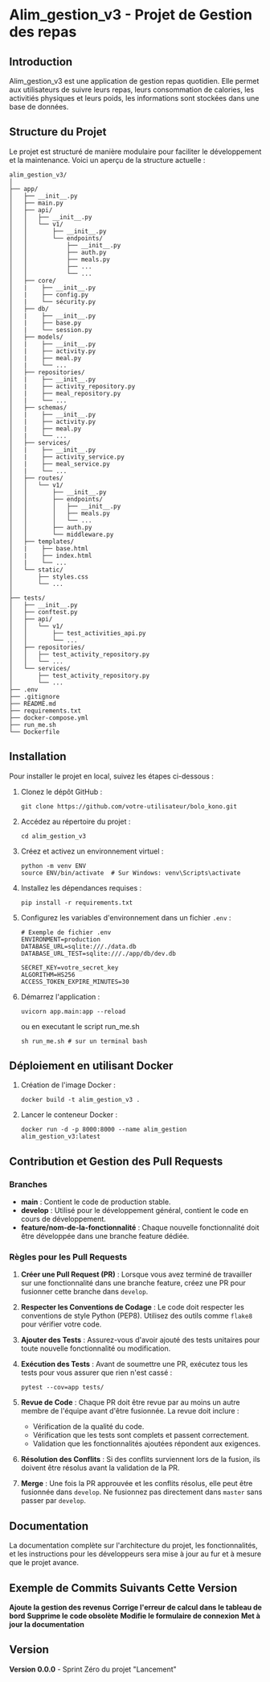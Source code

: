 
# Alim_gestion_v3 - Projet de Gestion des repas 

## Introduction
Alim_gestion_v3 est une application de gestion repas quotidien. Elle permet aux utilisateurs de suivre leurs repas, leurs consommation de calories, les activitiés physiques et leurs poids, les informations sont stockées dans une base de données.

## Structure du Projet
Le projet est structuré de manière modulaire pour faciliter le développement et la maintenance. Voici un aperçu de la structure actuelle :

```
alim_gestion_v3/
│
├── app/
│   ├── __init__.py
│   ├── main.py
│   ├── api/
│   │   ├── __init__.py
│   │   └── v1/
│   │       ├── __init__.py
│   │       └── endpoints/
│   │           ├── __init__.py
│   │           ├── auth.py
│   │           ├── meals.py
│   │           ├── ...
│   │           └── ...
│   ├── core/
│   |    ├── __init__.py
│   |    ├── config.py
│   |    └── sécurity.py
│   ├── db/
│   |    ├── __init__.py
│   |    ├── base.py
│   |    └── session.py
│   ├── models/
│   |    ├── __init__.py
│   |    ├── activity.py
│   |    ├── meal.py
│   |    └── ...
│   ├── repositories/
│   |    ├── __init__.py
│   |    ├── activity_repository.py
│   |    ├── meal_repository.py
│   |    └── ...
│   ├── schemas/
│   |    ├── __init__.py
│   |    ├── activity.py
│   |    ├── meal.py
│   |    └── ...
│   ├── services/
│   |    ├── __init__.py
│   |    ├── activity_service.py
│   |    ├── meal_service.py
│   |    └── ...
│   ├── routes/
│   │   └── v1/
│   │       ├── __init__.py
│   │       ├── endpoints/
│   │       │   ├── __init__.py
│   │       │   ├── meals.py
│   │       │   └── ...
│   │       ├── auth.py
│   │       └── middleware.py
│   ├── templates/
│   |    ├── base.html
│   |    ├── index.html
│   |    └── ...
│   └── static/
│       ├── styles.css
│       └── ...
│
├── tests/
│   ├── __init__.py
│   ├── conftest.py
│   ├── api/
│   │   └── v1/
│   │       ├── test_activities_api.py
│   │       └── ...
│   ├── repositories/
│   │   ├── test_activity_repository.py
│   │   └── ...
│   └── services/
│       ├── test_activity_repository.py
│       └── ...
├── .env
├── .gitignore
├── README.md
├── requirements.txt
├── docker-compose.yml
├── run_me.sh
└── Dockerfile
```

## Installation
Pour installer le projet en local, suivez les étapes ci-dessous :

1. Clonez le dépôt GitHub :
   ```
   git clone https://github.com/votre-utilisateur/bolo_kono.git
   ```

2. Accédez au répertoire du projet :
   ```
   cd alim_gestion_v3
   ```

3. Créez et activez un environnement virtuel :
   ```
   python -m venv ENV
   source ENV/bin/activate  # Sur Windows: venv\Scripts\activate
   ```

4. Installez les dépendances requises :
   ```
   pip install -r requirements.txt
   ```

5. Configurez les variables d'environnement dans un fichier `.env` :
   ```
   # Exemple de fichier .env
   ENVIRONMENT=production
   DATABASE_URL=sqlite:///./data.db
   DATABASE_URL_TEST=sqlite:///./app/db/dev.db

   SECRET_KEY=votre_secret_key
   ALGORITHM=HS256
   ACCESS_TOKEN_EXPIRE_MINUTES=30
   ```

6. Démarrez l'application :
   ```
   uvicorn app.main:app --reload
   ```
   ou en executant le script run_me.sh
   ```
   sh run_me.sh # sur un terminal bash
   ```
## Déploiement en utilisant Docker
1. Création de l'image Docker :
   ```
   docker build -t alim_gestion_v3 .
   ```
2. Lancer le conteneur Docker :
   ```
   docker run -d -p 8000:8000 --name alim_gestion alim_gestion_v3:latest
   ```

## Contribution et Gestion des Pull Requests

### Branches
- **main** : Contient le code de production stable.
- **develop** : Utilisé pour le développement général, contient le code en cours de développement.
- **feature/nom-de-la-fonctionnalité** : Chaque nouvelle fonctionnalité doit être développée dans une branche feature dédiée.

### Règles pour les Pull Requests
1. **Créer une Pull Request (PR)** : Lorsque vous avez terminé de travailler sur une fonctionnalité dans une branche feature, créez une PR pour fusionner cette branche dans `develop`.

2. **Respecter les Conventions de Codage** : Le code doit respecter les conventions de style Python (PEP8). Utilisez des outils comme `flake8` pour vérifier votre code.

3. **Ajouter des Tests** : Assurez-vous d'avoir ajouté des tests unitaires pour toute nouvelle fonctionnalité ou modification.

4. **Exécution des Tests** : Avant de soumettre une PR, exécutez tous les tests pour vous assurer que rien n'est cassé :
   ```
   pytest --cov=app tests/
   ```

5. **Revue de Code** : Chaque PR doit être revue par au moins un autre membre de l'équipe avant d'être fusionnée. La revue doit inclure :
   - Vérification de la qualité du code.
   - Vérification que les tests sont complets et passent correctement.
   - Validation que les fonctionnalités ajoutées répondent aux exigences.

6. **Résolution des Conflits** : Si des conflits surviennent lors de la fusion, ils doivent être résolus avant la validation de la PR.

7. **Merge** : Une fois la PR approuvée et les conflits résolus, elle peut être fusionnée dans `develop`. Ne fusionnez pas directement dans `master` sans passer par `develop`.

## Documentation
La documentation complète sur l'architecture du projet, les fonctionnalités, et les instructions pour les développeurs sera mise à jour au fur et à mesure que le projet avance.

## Exemple de Commits Suivants Cette Version
**Ajoute la gestion des revenus**
**Corrige l'erreur de calcul dans le tableau de bord**
**Supprime le code obsolète**
**Modifie le formulaire de connexion**
**Met à jour la documentation**

## Version
**Version 0.0.0** - Sprint Zéro du projet "Lancement"
